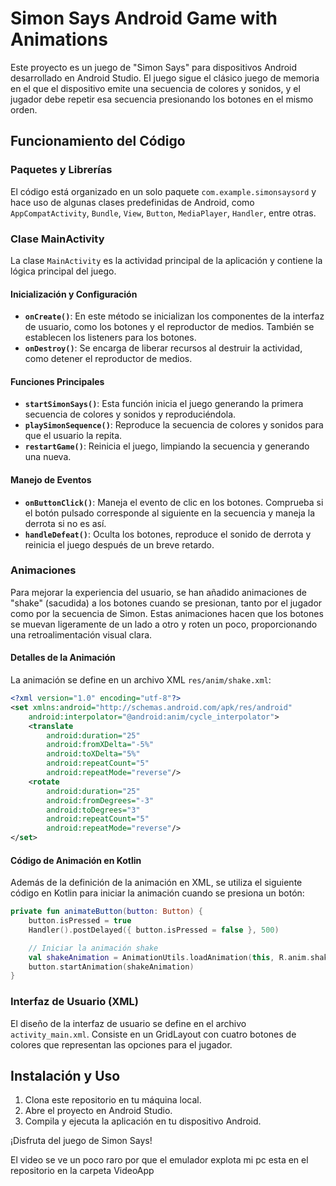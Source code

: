 # Simon Says Android Game with Animations

Este proyecto es un juego de "Simon Says" para dispositivos Android desarrollado en Android Studio. El juego sigue el clásico juego de memoria en el que el dispositivo emite una secuencia de colores y sonidos, y el jugador debe repetir esa secuencia presionando los botones en el mismo orden.

## Funcionamiento del Código

### Paquetes y Librerías

El código está organizado en un solo paquete `com.example.simonsaysord` y hace uso de algunas clases predefinidas de Android, como `AppCompatActivity`, `Bundle`, `View`, `Button`, `MediaPlayer`, `Handler`, entre otras.

### Clase MainActivity

La clase `MainActivity` es la actividad principal de la aplicación y contiene la lógica principal del juego.

#### Inicialización y Configuración

- **`onCreate()`**: En este método se inicializan los componentes de la interfaz de usuario, como los botones y el reproductor de medios. También se establecen los listeners para los botones.
- **`onDestroy()`**: Se encarga de liberar recursos al destruir la actividad, como detener el reproductor de medios.

#### Funciones Principales

- **`startSimonSays()`**: Esta función inicia el juego generando la primera secuencia de colores y sonidos y reproduciéndola.
- **`playSimonSequence()`**: Reproduce la secuencia de colores y sonidos para que el usuario la repita.
- **`restartGame()`**: Reinicia el juego, limpiando la secuencia y generando una nueva.

#### Manejo de Eventos

- **`onButtonClick()`**: Maneja el evento de clic en los botones. Comprueba si el botón pulsado corresponde al siguiente en la secuencia y maneja la derrota si no es así.
- **`handleDefeat()`**: Oculta los botones, reproduce el sonido de derrota y reinicia el juego después de un breve retardo.
### Animaciones

Para mejorar la experiencia del usuario, se han añadido animaciones de "shake" (sacudida) a los botones cuando se presionan, tanto por el jugador como por la secuencia de Simon. Estas animaciones hacen que los botones se muevan ligeramente de un lado a otro y roten un poco, proporcionando una retroalimentación visual clara.

#### Detalles de la Animación

La animación se define en un archivo XML `res/anim/shake.xml`:

```xml
<?xml version="1.0" encoding="utf-8"?>
<set xmlns:android="http://schemas.android.com/apk/res/android"
    android:interpolator="@android:anim/cycle_interpolator">
    <translate
        android:duration="25"
        android:fromXDelta="-5%"
        android:toXDelta="5%"
        android:repeatCount="5"
        android:repeatMode="reverse"/>
    <rotate
        android:duration="25"
        android:fromDegrees="-3"
        android:toDegrees="3"
        android:repeatCount="5"
        android:repeatMode="reverse"/>
</set>
```
#### Código de Animación en Kotlin

Además de la definición de la animación en XML, se utiliza el siguiente código en Kotlin para iniciar la animación cuando se presiona un botón:

```kotlin
private fun animateButton(button: Button) {
    button.isPressed = true
    Handler().postDelayed({ button.isPressed = false }, 500)

    // Iniciar la animación shake
    val shakeAnimation = AnimationUtils.loadAnimation(this, R.anim.shake)
    button.startAnimation(shakeAnimation)
}
```
### Interfaz de Usuario (XML)

El diseño de la interfaz de usuario se define en el archivo `activity_main.xml`. Consiste en un GridLayout con cuatro botones de colores que representan las opciones para el jugador.

## Instalación y Uso

1. Clona este repositorio en tu máquina local.
2. Abre el proyecto en Android Studio.
3. Compila y ejecuta la aplicación en tu dispositivo Android.

¡Disfruta del juego de Simon Says!

El video se ve un poco raro por que el emulador explota mi pc esta en el repositorio en la carpeta VideoApp

